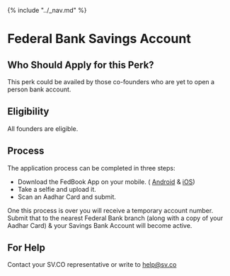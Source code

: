 {% include "../_nav.md" %}

# Federal Bank Savings Account

## Who Should Apply for this Perk?

This perk could be availed by those co-founders who are yet to open a person bank account.

## Eligibility

All founders are eligible.

## Process

The application process can be completed in three steps:
* Download the FedBook App on your mobile. ( [Android](https://goo.gl/C8Qrfd) & [iOS](https://goo.gl/eqNpUl))
* Take a selfie and upload it.
* Scan an Aadhar Card and submit.

One this process is over you will receive a temporary account number. Submit that to the nearest Federal Bank branch (along with a copy of your Aadhar Card) & your Savings Bank Account will become active.

## For Help

Contact your SV.CO representative or write to help@sv.co
